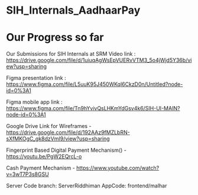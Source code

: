 # SIH_Internals_AadhaarPay
# Our Progress so far
Our Submissions for SIH Internals at SRM
Video link : 
https://drive.google.com/file/d/1uiuqAgWsEpVUERvVTM3_5o4jWjd5Y36b/view?usp=sharing

Figma presentation link :
https://www.figma.com/file/L5uuK95J450WKql6CkzD0n/Untitled?node-id=0%3A1


Figma mobile app link :
https://www.figma.com/file/Tn9hYvivQsLHKmYdGsv4k6/SIH-UI-MAIN?node-id=0%3A1


Google Drive Link for Wireframes - https://drive.google.com/file/d/192AAz9fMZLbRN-sXfMKOgC_gk8dzVmI9/view?usp=sharing

Fingerprint Based Digital Payment Mechanism() - https://youtu.be/PgW2EQrcL-o

Cash Payment Mechanism - https://www.youtube.com/watch?v=3wT7P3s8GSU


Server Code branch: ServerRiddhiman
AppCode: frontend/malhar
